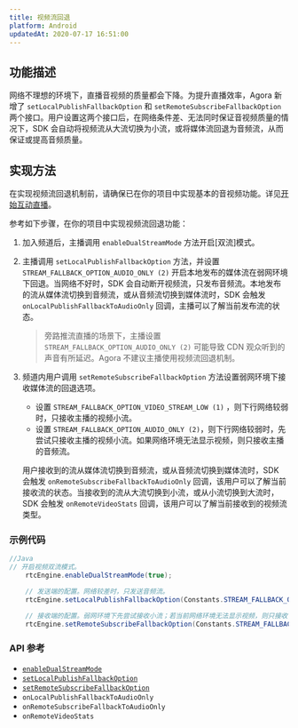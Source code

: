 ```yaml
---
title: 视频流回退
platform: Android
updatedAt: 2020-07-17 16:51:00
---
```


## 功能描述

网络不理想的环境下，直播音视频的质量都会下降。为提升直播效率，Agora 新增了 `setLocalPublishFallbackOption` 和 `setRemoteSubscribeFallbackOption` 两个接口。用户设置这两个接口后，在网络条件差、无法同时保证音视频质量的情况下，SDK 会自动将视频流从大流切换为小流，或将媒体流回退为音频流，从而保证或提高音频质量。

## 实现方法

在实现视频流回退机制前，请确保已在你的项目中实现基本的音视频功能。详见[开始互动直播]()。

参考如下步骤，在你的项目中实现视频流回退功能：

1. 加入频道后，主播调用 `enableDualStreamMode` 方法开启[双流]模式。

2. 主播调用 `setLocalPublishFallbackOption` 方法，并设置 `STREAM_FALLBACK_OPTION_AUDIO_ONLY (2)` 开启本地发布的媒体流在弱网环境下回退。当网络不好时，SDK 会自动断开视频流，只发布音频流。本地发布的流从媒体流切换到音频流，或从音频流切换到媒体流时，SDK 会触发 `onLocalPublishFallbackToAudioOnly` 回调，主播可以了解当前发布流的状态。

   > 旁路推流直播的场景下，主播设置 `STREAM_FALLBACK_OPTION_AUDIO_ONLY (2)` 可能导致 CDN 观众听到的声音有所延迟。Agora 不建议主播使用视频流回退机制。

3. 频道内用户调用 `setRemoteSubscribeFallbackOption` 方法设置弱网环境下接收媒体流的回退选项。

   - 设置 `STREAM_FALLBACK_OPTION_VIDEO_STREAM_LOW (1)` ，则下行网络较弱时，只接收主播的视频小流。
   - 设置 `STREAM_FALLBACK_OPTION_AUDIO_ONLY (2)`，则下行网络较弱时，先尝试只接收主播的视频小流。如果网络环境无法显示视频，则只接收主播的音频流。

   用户接收到的流从媒体流切换到音频流，或从音频流切换到媒体流时，SDK 会触发 `onRemoteSubscribeFallbackToAudioOnly` 回调，该用户可以了解当前接收流的状态。当接收到的流从大流切换到小流，或从小流切换到大流时，SDK 会触发 `onRemoteVideoStats` 回调，该用户可以了解当前接收到的视频流类型。

### 示例代码

```java
//Java
// 开启视频双流模式。
    rtcEngine.enableDualStreamMode(true);

    // 发送端的配置。网络较差时，只发送音频流。
    rtcEngine.setLocalPublishFallbackOption(Constants.STREAM_FALLBACK_OPTION_AUDIO_ONLY);

    // 接收端的配置。弱网环境下先尝试接收小流；若当前网络环境无法显示视频，则只接收音频流。
    rtcEngine.setRemoteSubscribeFallbackOption(Constants.STREAM_FALLBACK_OPTION_AUDIO_ONLY);
```

### API 参考

- [`enableDualStreamMode`](https://docs.agora.io/cn/Interactive%20Broadcast/API%20Reference/java/classio_1_1agora_1_1rtc_1_1_rtc_engine.html#a645cb7d0f3a59dda27b157cf130c8c9a)
- [`setLocalPublishFallbackOption`](https://docs.agora.io/cn/Interactive%20Broadcast/API%20Reference/java/classio_1_1agora_1_1rtc_1_1_rtc_engine.html#ac8c08e79844a4e62e0670553484cbe90)
- [`setRemoteSubscribeFallbackOption`](https://docs.agora.io/cn/Interactive%20Broadcast/API%20Reference/java/classio_1_1agora_1_1rtc_1_1_rtc_engine.html#af64301ea1788dad0561aa678f3fe6ad3)
- `onLocalPublishFallbackToAudioOnly`
- `onRemoteSubscribeFallbackToAudioOnly`
- `onRemoteVideoStats`

